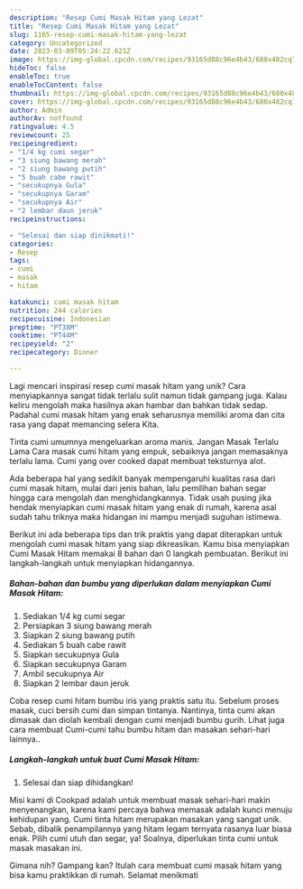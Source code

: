 ```yaml
---
description: "Resep Cumi Masak Hitam yang Lezat"
title: "Resep Cumi Masak Hitam yang Lezat"
slug: 1165-resep-cumi-masak-hitam-yang-lezat
category: Uncategorized
date: 2023-03-09T05:24:22.621Z
image: https://img-global.cpcdn.com/recipes/93165d88c96e4b43/680x482cq70/cumi-masak-hitam-foto-resep-utama.jpg
hideToc: false
enableToc: true
enableTocContent: false
thumbnail: https://img-global.cpcdn.com/recipes/93165d88c96e4b43/680x482cq70/cumi-masak-hitam-foto-resep-utama.jpg
cover: https://img-global.cpcdn.com/recipes/93165d88c96e4b43/680x482cq70/cumi-masak-hitam-foto-resep-utama.jpg
author: Admin
authorAv: notfound
ratingvalue: 4.5
reviewcount: 25
recipeingredient:
- "1/4 kg cumi segar"
- "3 siung bawang merah"
- "2 siung bawang putih"
- "5 buah cabe rawit"
- "secukupnya Gula"
- "secukupnya Garam"
- "secukupnya Air"
- "2 lembar daun jeruk"
recipeinstructions:

- "Selesai dan siap dinikmati!"
categories:
- Resep
tags:
- cumi
- masak
- hitam

katakunci: cumi masak hitam 
nutrition: 244 calories
recipecuisine: Indonesian
preptime: "PT38M"
cooktime: "PT44M"
recipeyield: "2"
recipecategory: Dinner

---
```





Lagi mencari inspirasi resep cumi masak hitam yang unik? Cara menyiapkannya sangat tidak terlalu sulit namun tidak gampang juga. Kalau keliru mengolah maka hasilnya akan hambar dan bahkan tidak sedap. Padahal cumi masak hitam yang enak seharusnya memiliki aroma dan cita rasa yang dapat memancing selera Kita.





Tinta cumi umumnya mengeluarkan aroma manis. Jangan Masak Terlalu Lama Cara masak cumi hitam yang empuk, sebaiknya jangan memasaknya terlalu lama. Cumi yang over cooked dapat membuat teksturnya alot.

Ada beberapa hal yang sedikit banyak mempengaruhi kualitas rasa dari cumi masak hitam, mulai dari jenis bahan, lalu pemilihan bahan segar hingga cara mengolah dan menghidangkannya. Tidak usah pusing jika hendak menyiapkan cumi masak hitam yang enak di rumah, karena asal sudah tahu triknya maka hidangan ini mampu menjadi suguhan istimewa.






Berikut ini ada beberapa tips dan trik praktis yang dapat diterapkan untuk mengolah cumi masak hitam yang siap dikreasikan. Kamu bisa menyiapkan Cumi Masak Hitam memakai 8 bahan dan 0 langkah pembuatan. Berikut ini langkah-langkah untuk menyiapkan hidangannya.

<!--inarticleads1-->

##### Bahan-bahan dan bumbu yang diperlukan dalam menyiapkan Cumi Masak Hitam:

1. Sediakan 1/4 kg cumi segar
1. Persiapkan 3 siung bawang merah
1. Siapkan 2 siung bawang putih
1. Sediakan 5 buah cabe rawit
1. Siapkan secukupnya Gula
1. Siapkan secukupnya Garam
1. Ambil secukupnya Air
1. Siapkan 2 lembar daun jeruk


Coba resep cumi hitam bumbu iris yang praktis satu itu. Sebelum proses masak, cuci bersih cumi dan simpan tintanya. Nantinya, tinta cumi akan dimasak dan diolah kembali dengan cumi menjadi bumbu gurih. Lihat juga cara membuat Cumi-cumi tahu bumbu hitam dan masakan sehari-hari lainnya.. 

<!--inarticleads2-->

##### Langkah-langkah untuk buat Cumi Masak Hitam:


1. Selesai dan siap dihidangkan!

Misi kami di Cookpad adalah untuk membuat masak sehari-hari makin menyenangkan, karena kami percaya bahwa memasak adalah kunci menuju kehidupan yang. Cumi tinta hitam merupakan masakan yang sangat unik. Sebab, dibalik penampilannya yang hitam legam ternyata rasanya luar biasa enak. Pilih cumi utuh dan segar, ya! Soalnya, diperlukan tinta cumi untuk masak masakan ini. 

Gimana nih? Gampang kan? Itulah cara membuat cumi masak hitam yang bisa kamu praktikkan di rumah. Selamat menikmati
